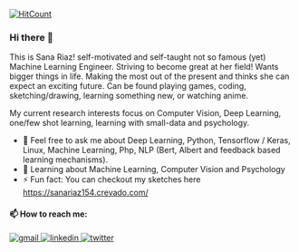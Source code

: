 
[![HitCount](http://hits.dwyl.com/sanariaz154/sanariaz154.svg)](http://hits.dwyl.com/sanariaz154/sanariaz154)
 ###  Hi there :raising_hand: 
<!--
**sanariaz154/sanariaz154** is a ✨ _special_ ✨ repository because its `README.md` (this file) appears on your GitHub profile.

Here are some ideas to get you started:

- 🔭 I’m currently working on ...
- 🌱 I’m currently learning ...
- 👯 I’m looking to collaborate on ...
- 🤔 I’m looking for help with ...
- 💬 Ask me about ...
- 📫 How to reach me: ...
- 😄 Pronouns: ...
- ⚡ Fun fact: ...
-->

 <!-- # Sana Riaz [![HitCount](http://hits.dwyl.com/sanariaz154/sanariaz154.svg)](http://hits.dwyl.com/sanariaz154/sanariaz154) -->

<!-- ## Ph.D. Computer Science, School of Electrical Engineering & Computer Science (SEECS), NUST, Pakistan. (2019 - 2022) -->

This is Sana Riaz! self-motivated and self-taught not so famous (yet) Machine Learning Engineer. Striving to become great at her field! Wants bigger things in life. Making the most out of the present and thinks she can expect an exciting future. Can be found playing games, coding, sketching/drawing, learning something new, or watching anime. 

My current research interests focus on Computer Vision, Deep Learning, one/few shot learning, learning with small-data and psychology.


* 💬 Feel free to ask me about Deep Learning, Python, Tensorflow / Keras, Linux, Machine Learning, Php, NLP (Bert, Albert and feedback based learning mechanisms).
* 📖 Learning about Machine Learning, Computer Vision and Psychology
* ⚡ Fun fact: You can checkout my sketches here https://sanariaz154.crevado.com/
<!--
![Sana's github stats](https://github-readme-stats.vercel.app/api?username=sanariaz154&show_icons=true&hide_border=true)  -->

 
#### 📫 How to reach me:

<a href="mailto:sanariaz154@gmail.com" target="_blank" rel="nofollow noopener noreferrer">
  <img alt="gmail" src="https://img.shields.io/badge/gmail-%23D14836.svg?&style=for-the-badge&logo=Gmail&logoColor=white"/>
</a>
<a href="https://www.linkedin.com/in/sana-riaz-074895137/" target="_blank" rel="nofollow noopener noreferrer">
  <img alt="linkedin" src="https://img.shields.io/badge/linkedin-%230077B5.svg?&style=for-the-badge&logo=linkedIn&logoColor=white"/>
</a>
<a href="https://twitter.com/sanariaz154" target="_blank" rel="nofollow noopener noreferrer">
  <img alt="twitter" src="https://img.shields.io/badge/twitter-%231DA1F2.svg?&style=for-the-badge&logo=twitter&logoColor=white"/>
</a>


